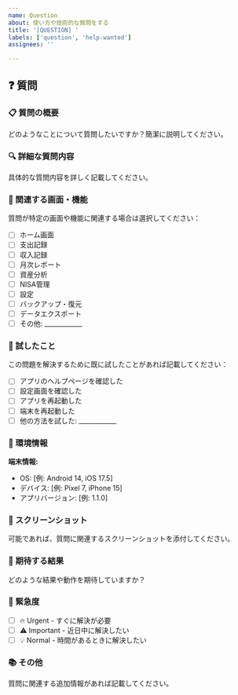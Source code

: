 ```yaml
---
name: Question
about: 使い方や技術的な質問をする
title: '[QUESTION] '
labels: ['question', 'help-wanted']
assignees: ''

---
```


## ❓ 質問

### 📋 質問の概要

どのようなことについて質問したいですか？簡潔に説明してください。

### 🔍 詳細な質問内容

具体的な質問内容を詳しく記載してください。

### 📱 関連する画面・機能

質問が特定の画面や機能に関連する場合は選択してください：

- [ ] ホーム画面
- [ ] 支出記録
- [ ] 収入記録
- [ ] 月次レポート
- [ ] 資産分析
- [ ] NISA管理
- [ ] 設定
- [ ] バックアップ・復元
- [ ] データエクスポート
- [ ] その他: ____________

### 🔄 試したこと

この問題を解決するために既に試したことがあれば記載してください：

- [ ] アプリのヘルプページを確認した
- [ ] 設定画面を確認した
- [ ] アプリを再起動した
- [ ] 端末を再起動した
- [ ] 他の方法を試した: ____________

### 📱 環境情報

**端末情報:**
- OS: [例: Android 14, iOS 17.5]
- デバイス: [例: Pixel 7, iPhone 15]
- アプリバージョン: [例: 1.1.0]

### 📸 スクリーンショット

可能であれば、質問に関連するスクリーンショットを添付してください。

### 🎯 期待する結果

どのような結果や動作を期待していますか？

### 🚨 緊急度

- [ ] 🔥 Urgent - すぐに解決が必要
- [ ] ⚠️ Important - 近日中に解決したい
- [ ] 💡 Normal - 時間があるときに解決したい

### 📚 その他

質問に関連する追加情報があれば記載してください。
